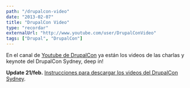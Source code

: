 ```yaml
---
path: "/drupalcon-video"
date: "2013-02-07"
title: "DrupalCon Video"
type: "recordar"
externalUrl: "http://www.youtube.com/user/DrupalConVideo"
tags: ["Drupal", "DrupalCon"]
---
```


En el canal de [Youtube de DrupalCon](http://www.youtube.com/user/DrupalConVideo) ya están los videos de las charlas y keynote del DrupalCon Sydney, deep in!

**Update 21/feb.** [Instrucciones para descargar los videos del DrupalCon Sydney](http://sydney2013.drupal.org/download-drupalcon-sydney-sessions-youtube).

